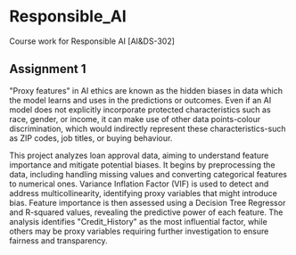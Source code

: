 # Responsible_AI
Course work for  Responsible AI [AI&amp;DS-302]

## Assignment 1

"Proxy features" in AI ethics are known as the hidden biases in data which the model learns and uses in the predictions or outcomes. Even if an AI model does not explicitly incorporate protected characteristics such as race, gender, or income, it can make use of other data points-colour discrimination, which would indirectly represent these characteristics-such as ZIP codes, job titles, or buying behaviour.

This project analyzes loan approval data, aiming to understand feature importance and mitigate potential biases.  It begins by preprocessing the data, including handling missing values and converting categorical features to numerical ones.  Variance Inflation Factor (VIF) is used to detect and address multicollinearity, identifying proxy variables that might introduce bias. Feature importance is then assessed using a Decision Tree Regressor and R-squared values, revealing the predictive power of each feature. The analysis identifies "Credit_History" as the most influential factor, while others may be proxy variables requiring further investigation to ensure fairness and transparency. 
